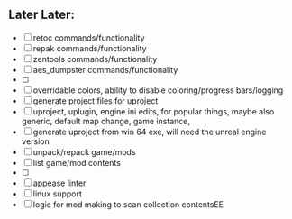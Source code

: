 ## Later Later:
- [ ] retoc commands/functionality
- [ ] repak commands/functionality
- [ ] zentools commands/functionality
- [ ] aes_dumpster commands/functionality
- [ ]
- [ ] overridable colors, ability to disable coloring/progress bars/logging
- [ ] generate project files for uproject
- [ ] uproject, uplugin, engine ini edits, for popular things, maybe also generic, default map change, game instance,
- [ ] generate uproject from win 64 exe, will need the unreal engine version
- [ ] unpack/repack game/mods
- [ ] list game/mod contents
- [ ]
- [ ] appease linter
- [ ] linux support
- [ ] logic for mod making to scan collection contentsEE
